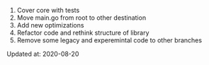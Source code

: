 1. Cover core with tests
2. Move main.go from root to other destination
3. Add new optimizations
4. Refactor code and rethink structure of library
5. Remove some legacy and experemintal code to other branches

Updated at: 2020-08-20